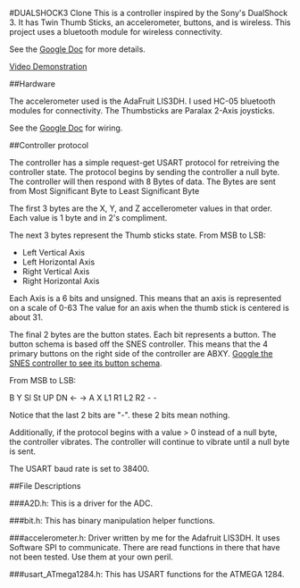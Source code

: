#DUALSHOCK3 Clone
This is a controller inspired by the Sony's DualShock 3.
It has Twin Thumb Sticks, an accelerometer, buttons, and is wireless.
This project uses a bluetooth module for wireless connectivity.

See the [Google Doc](https://drive.google.com/open?id=0B5K5OUHJGcLmLTlsRlRZWVctNUk) for more details.

[Video Demonstration]()

##Hardware

The accelerometer used is the AdaFruit LIS3DH.
I used HC-05 bluetooth modules for connectivity.
The Thumbsticks are Paralax 2-Axis joysticks.

See the [Google Doc](https://drive.google.com/open?id=0B5K5OUHJGcLmLTlsRlRZWVctNUk) for wiring.

##Controller protocol

The controller has a simple request-get USART protocol for retreiving the controller state.
The protocol begins by sending the controller a null byte.
The controller will then respond with 8 Bytes of data.
The Bytes are sent from Most Significant Byte to Least Significant Byte

The first 3 bytes are the X, Y, and Z accellerometer values in that order.
Each value is 1 byte and in 2's compliment.

The next 3 bytes represent the Thumb sticks state.
From MSB to LSB:

- Left Vertical Axis
- Left Horizontal Axis
- Right Vertical Axis
- Right Horizontal Axis

Each Axis is a 6 bits and unsigned.
This means that an axis is represented on a scale of 0-63
The value for an axis when the thumb stick is centered is about 31.

The final 2 bytes are the button states.
Each bit represents a button.
The button schema is based off the SNES controller.
This means that the 4 primary buttons on the right side of the controller are ABXY.
[Google the SNES controller to see its button schema](https://www.google.com/search?q=snes+controller).

From MSB to LSB:

B Y Sl St UP DN <- -> A X L1 R1 L2 R2 - -

Notice that the last 2 bits are "-". these 2 bits mean nothing.

Additionally, if the protocol begins with a value > 0 instead of a null byte, the controller vibrates.
The controller will continue to vibrate until a null byte is sent.

The USART baud rate is set to 38400.

##File Descriptions

###A2D.h:
This is a driver for the ADC.

###bit.h:
This has binary manipulation helper functions.

###accelerometer.h:
Driver written by me for the Adafruit LIS3DH.
It uses Software SPI to communicate.
There are read functions in there that have not been tested.
Use them at your own peril.

###usart_ATmega1284.h:
This has USART functions for the ATMEGA 1284.
